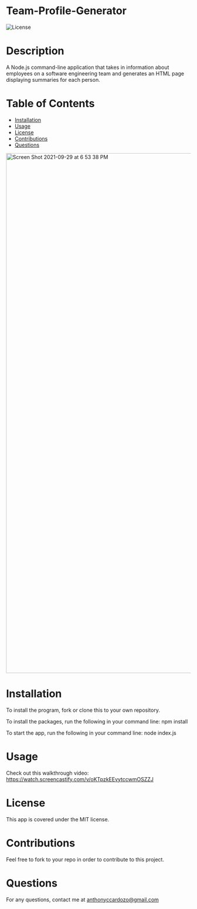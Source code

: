 # Team-Profile-Generator

![License](https://img.shields.io/badge/License-MIT-<blue>)

# Description

A Node.js command-line application that takes in information about employees on a software engineering team and generates an HTML page displaying summaries for each person.

# Table of Contents

* [Installation](*installation)
* [Usage](*usage)
* [License](*license)
* [Contributions](*contributions)
* [Questions](*questions)

<img width="1413" alt="Screen Shot 2021-09-29 at 6 53 38 PM" src="https://user-images.githubusercontent.com/83983013/135359475-f1f126cb-8693-4c20-b56a-647fcd2a62c2.png">


# Installation

To install the program, fork or clone this to your own repository.

To install the packages, run the following in your command line:
npm install

To start the app, run the following in your command line:
node index.js


# Usage

Check out this walkthrough video: https://watch.screencastify.com/v/oKTpzkEEvytccwmOSZZJ


# License

This app is covered under the MIT license.


# Contributions

Feel free to fork to your repo in order to contribute to this project.


# Questions

For any questions, contact me at anthonyccardozo@gmail.com




